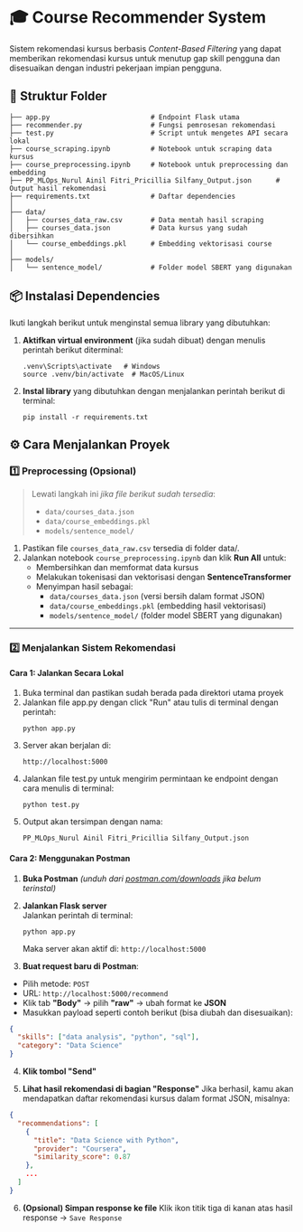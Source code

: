 # 🎓 Course Recommender System

Sistem rekomendasi kursus berbasis *Content-Based Filtering* yang dapat memberikan rekomendasi kursus untuk menutup gap skill pengguna dan disesuaikan dengan industri pekerjaan impian pengguna.

## 📁 Struktur Folder
```text
├── app.py                         # Endpoint Flask utama
├── recommender.py                 # Fungsi pemrosesan rekomendasi
├── test.py                        # Script untuk mengetes API secara lokal
├── course_scraping.ipynb          # Notebook untuk scraping data kursus
├── course_preprocessing.ipynb     # Notebook untuk preprocessing dan embedding
├── PP_MLOps_Nurul Ainil Fitri_Pricillia Silfany_Output.json      # Output hasil rekomendasi
├── requirements.txt               # Daftar dependencies
│
├── data/
│   ├── courses_data_raw.csv       # Data mentah hasil scraping
│   ├── courses_data.json          # Data kursus yang sudah dibersihkan
│   └── course_embeddings.pkl      # Embedding vektorisasi course
│
├── models/
│   └── sentence_model/            # Folder model SBERT yang digunakan
```

## 📦 Instalasi Dependencies
Ikuti langkah berikut untuk menginstal semua library yang dibutuhkan:
1. **Aktifkan virtual environment** (jika sudah dibuat) dengan menulis perintah berikut diterminal:
   ```
   .venv\Scripts\activate   # Windows
   source .venv/bin/activate  # MacOS/Linux
   ```
2. **Instal library** yang dibutuhkan dengan menjalankan perintah berikut di terminal:
   ```
   pip install -r requirements.txt
   ```

## ⚙ Cara Menjalankan Proyek

### 1️⃣ Preprocessing (Opsional)
> Lewati langkah ini *jika file berikut sudah tersedia*:  
> - `data/courses_data.json`  
> - `data/course_embeddings.pkl`  
> - `models/sentence_model/`

1. Pastikan file `courses_data_raw.csv` tersedia di folder data/.
2. Jalankan notebook `course_preprocessing.ipynb` dan klik **Run All** untuk:
   - Membersihkan dan memformat data kursus
   - Melakukan tokenisasi dan vektorisasi dengan **SentenceTransformer**
   - Menyimpan hasil sebagai:
     - `data/courses_data.json` (versi bersih dalam format JSON)
     - `data/course_embeddings.pkl` (embedding hasil vektorisasi)
     - `models/sentence_model/` (folder model SBERT yang digunakan)

---

### 2️⃣ Menjalankan Sistem Rekomendasi

#### Cara 1: Jalankan Secara Lokal

1. Buka terminal dan pastikan sudah berada pada direktori utama proyek
2. Jalankan file app.py dengan click "Run" atau tulis di terminal dengan perintah:
    ```
    python app.py
    ```    
3. Server akan berjalan di:
    ```
    http://localhost:5000
    ```
4. Jalankan file test.py untuk mengirim permintaan ke endpoint dengan cara menulis di terminal:
    ```
    python test.py
    ```
5. Output akan tersimpan dengan nama:
    ```
    PP_MLOps_Nurul Ainil Fitri_Pricillia Silfany_Output.json
    ```

#### Cara 2: Menggunakan Postman

1. **Buka Postman** *(unduh dari [postman.com/downloads](https://www.postman.com/downloads) jika belum terinstal)*
2. **Jalankan Flask server**  
   Jalankan perintah di terminal:
    ```
    python app.py
    ```
   Maka server akan aktif di: `http://localhost:5000`

4. **Buat request baru di Postman**:
- Pilih metode: `POST`
- URL: `http://localhost:5000/recommend`
- Klik tab **"Body"** → pilih **"raw"** → ubah format ke **JSON**
- Masukkan payload seperti contoh berikut (bisa diubah dan disesuaikan):

 ```json
 {
   "skills": ["data analysis", "python", "sql"],
   "category": "Data Science"
 }
 ```

4. **Klik tombol "Send"**

5. **Lihat hasil rekomendasi di bagian "Response"** 
Jika berhasil, kamu akan mendapatkan daftar rekomendasi kursus dalam format JSON, misalnya:

 ```json
 {
   "recommendations": [
     {
       "title": "Data Science with Python",
       "provider": "Coursera",
       "similarity_score": 0.87
     },
     ...
   ]
 }
 ```

6. **(Opsional) Simpan response ke file** 
Klik ikon titik tiga di kanan atas hasil response → `Save Response`
